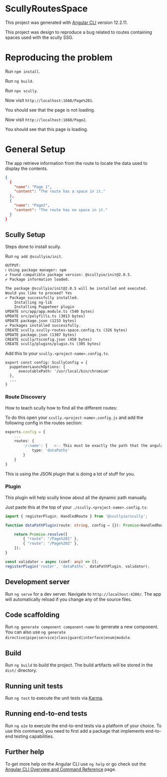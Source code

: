 # ScullyRoutesSpace

This project was generated with [Angular CLI](https://github.com/angular/angular-cli) version 12.2.11.

This project was design to reproduce a bug related to routes containing spaces
used with the scully SSG.

# Reproducing the problem

Run `npm install`.

Run `ng build`.

Run `npx scully`.

Now visit `http://localhost:1668/Page%201`.

You should see that the page is not loading.

Now visit `http://localhost:1668/Page2`.

You should see that this page is loading.

# General Setup

The app retrieve information from the route to locate the data used to display
the contents.

```json
{
  {
    "name": "Page 1",
    "content": "The route has a space in it."
  },
  {
    "name": "Page2",
    "content": "The route has no space in it."
  }
}
```


## Scully Setup
Steps done to install scully.

Run `ng add @scullyio/init`.
```txt
OUTPUT:
ℹ Using package manager: npm
✔ Found compatible package version: @scullyio/init@2.0.5.
✔ Package information loaded.

The package @scullyio/init@2.0.5 will be installed and executed.
Would you like to proceed? Yes
✔ Package successfully installed.
    Installing ng-lib
    Installing Puppeteer plugin
UPDATE src/app/app.module.ts (540 bytes)
UPDATE src/polyfills.ts (3013 bytes)
UPDATE package.json (1233 bytes)
✔ Packages installed successfully.
CREATE scully.scully-routes-space.config.ts (326 bytes)
UPDATE package.json (1307 bytes)
CREATE scully/tsconfig.json (450 bytes)
CREATE scully/plugins/plugin.ts (305 bytes)
```

Add this to your `scully.<project-name>.config.ts`.
```
export const config: ScullyConfig = {
  puppeteerLaunchOptions: {
      executablePath: '/usr/local/bin/chromium'
  },
  ...
}
```

### Route Discovery

How to teach scully how to find all the different routes:

To do this open your `scully.<project-name>.config.js` and add the following config in the routes section:

```ts
exports.config = {
    ...
    routes: {
        '/:name': {   <-- This must be exactly the path that the angular router uses.
            type: 'dataPaths'
        }
    }
}
```

This is using the JSON plugin that is doing a lot of stuff for you.

### Plugin

This plugin will help scully know about all the dynamic path manually.

Just paste this at the top of your `./scully.<project-name>.config.ts`:

```ts
import { registerPlugin, HandledRoute } from '@scullyio/scully';

function dataPathPlugin(route: string, config = {}): Promise<HandledRoute[]> {

    return Promise.resolve([
        { "route": "/Page%201" },
        { "route": "/Page%202" },
    ]);
}

const validator = async (conf: any) => [];
registerPlugin('router', 'dataPaths', dataPathPlugin, validator);
```



## Development server

Run `ng serve` for a dev server. Navigate to `http://localhost:4200/`. The app will automatically reload if you change any of the source files.

## Code scaffolding

Run `ng generate component component-name` to generate a new component. You can also use `ng generate directive|pipe|service|class|guard|interface|enum|module`.

## Build

Run `ng build` to build the project. The build artifacts will be stored in the `dist/` directory.

## Running unit tests

Run `ng test` to execute the unit tests via [Karma](https://karma-runner.github.io).

## Running end-to-end tests

Run `ng e2e` to execute the end-to-end tests via a platform of your choice. To use this command, you need to first add a package that implements end-to-end testing capabilities.

## Further help

To get more help on the Angular CLI use `ng help` or go check out the [Angular CLI Overview and Command Reference](https://angular.io/cli) page.
